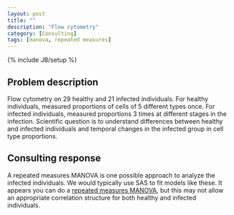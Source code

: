 ```yaml
---
layout: post
title: ""
description: "Flow cytometry"
category: [Consulting]
tags: [manova, repeated measures]
---
```

{% include JB/setup %}

## Problem description

Flow cytometry on 29 healthy and 21 infected individuals. 
For healthy individuals, measured proportions of cells of 5 different types once.
For infected individuals, measured proportions 3 times at different stages in
the infection. 
Scientific question is to understand differences between healthy and 
infected individuals and temporal changes in the infected group in cell 
type proportions.


## Consulting response

A repeated measures MANOVA is one possible approach to analyze the infected individuals.
We would typically use SAS to fit models like these.
It appears you can do a 
[repeated measures MANOVA](https://stats.stackexchange.com/questions/183441/correct-way-to-perform-a-one-way-within-subjects-manova-in-r), but this may not allow an appropriate correlation 
structure for both healthy and infected individuals. 




